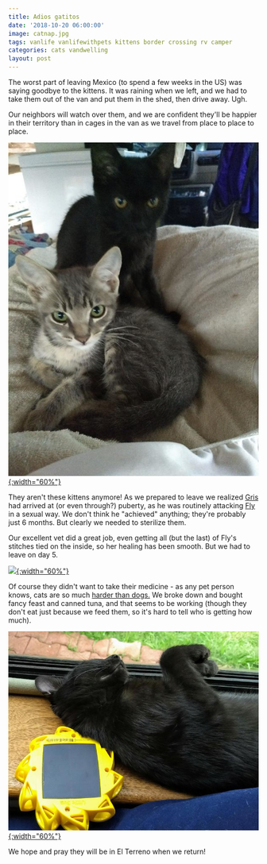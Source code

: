```yaml
---
title: Adios gatitos
date: '2018-10-20 06:00:00'
image: catnap.jpg
tags: vanlife vanlifewithpets kittens border crossing rv camper
categories: cats vandwelling
layout: post
---
```


The worst part of leaving Mexico (to spend a few weeks in the US) was saying goodbye to the kittens. It was raining when we left, and we had to take them out of the van and put them in the shed, then drive away. Ugh.

Our neighbors will watch over them, and we are confident they'll be happier in their territory than in cages in the van as we travel from place to place to place.

[![](/images/cats_.jpg){:width="60%"}](/images/cats.jpg)

They aren't these kittens anymore! As we prepared to leave we realized [Gris](https://reverdecer.annalisagross.com/2018/09/22/gris/) had arrived at (or even through?) puberty, as he was routinely attacking [Fly](https://reverdecer.annalisagross.com/2018/09/23/fly/) in a sexual way. We don't think he "achieved" anything; they're probably just 6 months. But clearly we needed to sterilize them. 

Our excellent vet did a great job, even getting all (but the last) of Fly's stitches tied on the inside, so her healing has been smooth. But we had to leave on day 5.

[![](/images/gris_naps5_.jpg){:width="60%"}](/images/gris_naps5.jpg)

Of course they didn't want to take their medicine - as any pet person knows, cats are so much [harder than dogs.](https://reverdecer.annalisagross.com/2018/08/18/how-to-get-dogs-to-take-medicine/) We broke down and bought fancy feast and canned tuna, and that seems to be working (though they don't eat just because we feed them, so it's hard to tell who is getting how much).

[![](/images/fly_light_.jpg){:width="60%"}](/images/fly_light.jpg)

We hope and pray they will be in El Terreno when we return!